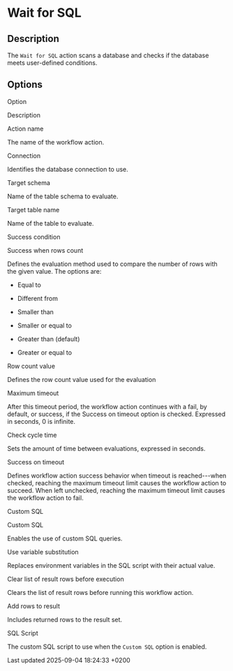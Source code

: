 <div id="header">

# Wait for SQL

</div>

<div id="content">

<div class="sect1">

## Description

<div class="sectionbody">

<div class="paragraph">

The `Wait for SQL` action scans a database and checks if the database meets user-defined conditions.

</div>

</div>

</div>

<div class="sect1">

## Options

<div class="sectionbody">

Option

</div>

</div>

</div>

Description

Action name

The name of the workflow action.

Connection

Identifies the database connection to use.

Target schema

Name of the table schema to evaluate.

Target table name

Name of the table to evaluate.

Success condition

Success when rows count

<div class="content">

<div class="paragraph">

Defines the evaluation method used to compare the number of rows with the given value. The options are:

</div>

<div class="ulist">

  - Equal to

  - Different from

  - Smaller than

  - Smaller or equal to

  - Greater than (default)

  - Greater or equal to

</div>

</div>

Row count value

Defines the row count value used for the evaluation

Maximum timeout

After this timeout period, the workflow action continues with a fail, by default, or success, if the Success on timeout option is checked. Expressed in seconds, 0 is infinite.

Check cycle time

Sets the amount of time between evaluations, expressed in seconds.

Success on timeout

Defines workflow action success behavior when timeout is reached---when checked, reaching the maximum timeout limit causes the workflow action to succeed. When left unchecked, reaching the maximum timeout limit causes the workflow action to fail.

Custom SQL

Custom SQL

Enables the use of custom SQL queries.

Use variable substitution

Replaces environment variables in the SQL script with their actual value.

Clear list of result rows before execution

Clears the list of result rows before running this workflow action.

Add rows to result

Includes returned rows to the result set.

SQL Script

The custom SQL script to use when the `Custom SQL` option is enabled.

<div id="footer">

<div id="footer-text">

Last updated 2025-09-04 18:24:33 +0200

</div>

</div>
